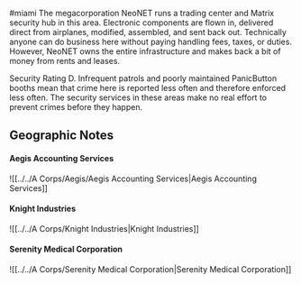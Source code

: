 #miami
The megacorporation NeoNET runs a trading center and Matrix security hub in this area. Electronic components are flown in, delivered direct from airplanes, modified, assembled, and sent back out. Technically anyone can do business here without paying handling fees, taxes, or duties. However, NeoNET owns the entire infrastructure and makes back a bit of money from rents and leases.  
  
Security Rating D. Infrequent patrols and poorly maintained PanicButton booths mean that crime here is reported less often and therefore enforced less often. The security services in these areas make no real effort to prevent crimes before they happen.

## Geographic Notes

#### Aegis Accounting Services
![[../../A Corps/Aegis/Aegis Accounting Services|Aegis Accounting Services]]

#### Knight Industries
![[../../A Corps/Knight Industries|Knight Industries]]

#### Serenity Medical Corporation
![[../../A Corps/Serenity Medical Corporation|Serenity Medical Corporation]]

